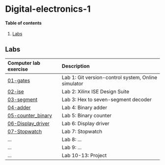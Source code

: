 # Digital-electronics-1

#### Table of contents

1. [Labs](#Labs)

## Labs

| **Computer lab exercise** | **Description** |
| :-- | :-- |
| [01-gates](/Labs/01-gates) | Lab 1: Git version-control system, Online simulator |
| [02-ise](/Labs/02-ise) | Lab 2: Xilinx ISE Design Suite |
| [03-segment](/Labs/03-segment) | Lab 3: Hex to seven-segment decoder |
| [04-adder](/Labs/04-adder) | Lab 4: Binary adder |
| [05-counter_binary](/Labs/05-counter_binary) | Lab 5: Binary counter |
| [06-Display_driver](/Labs/06-display_driver) | Lab 6: Display driver |
| [07-Stopwatch](/Labs/07-stopwatch) | Lab 7: Stopwatch |
| ... | Lab 8: ... |
| ... | Lab 9: ... |
| ... | Lab 10-13: Project |
